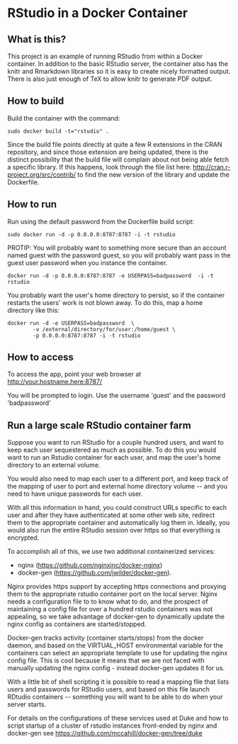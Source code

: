 RStudio in a Docker Container
=============================

## What is this?

This project is an example of running RStudio from within a Docker container.
In addition to the basic RStudio server, the container also has the knitr and
Rmarkdown libraries so it is easy to create nicely formatted output. There is 
also just enough of TeX to allow knitr to generate PDF output.

## How to build 

Build the container with the command:

```
sudo docker build -t="rstudio" .
```

Since the build file points directly at quite a few R extensions in the CRAN 
repository, and since those extension are being updated, there is the distinct possibility
that the build file will complain about not being able fetch a specific library.
If this happens, look through the file list here: http://cran.r-project.org/src/contrib/
to find the new version of the library and update the Dockerfile.

## How to run

Run using the default password from the Dockerfile build script:
```
sudo docker run -d -p 0.0.0.0:8787:8787 -i -t rstudio
```

PROTIP: You will probably want to  something more secure than an account
named guest with the password guest, so you will probably want pass in the
guest user password when you instance the container.

```
docker run -d -p 0.0.0.0:8787:8787 -e USERPASS=badpassword  -i -t rstudio
```

You probably want the user's home directory to persist, so if the container restarts
the users' work is not blown away. To do this, map a home directory like this:
```
docker run -d -e USERPASS=badpassword  \
        -v /external/directory/for/user:/home/guest \
        -p 0.0.0.0:8787:8787 -i -t rstudio
```

## How to access

To access the app, point your web browser at
    http://your.hostname.here:8787/

You will be prompted to login. Use the username 'guest' and the password 'badpassword'


## Run a large scale RStudio container farm

Suppose you want to run RStudio for a couple hundred users, and want to keep 
each user sequestered as much as possible. To do this you would want to run an
Rstudio container for each user, and map the user's home directory to an external
volume. 

You would also need to map each user to a different port, and keep track of
the mapping of user to port and external home directory volume -- and you need
to have unique passwords for each user.

With all this information in hand, you could construct URLs specific to each user and
after they have authenticated at some other web site, redirect them to the appropriate
container and automatically log them in. Ideally, you would also run the entire RStudio 
session over https so that everything is encrypted.

To accomplish all of this, we use two additional containerized services:
- nginx (https://github.com/nginxinc/docker-nginx) 
- docker-gen (https://github.com/jwilder/docker-gen).

Nginx provides https support by accepting https connections and proxying them to the appropriate
rstudio container port on the local server. Nginx needs a configuration file to to know what
to do, and the prospect of maintaining a config file for over a hundred rstudio containers
was not appealing, so we take advantage of docker-gen to dynamically update the nginx config as containers are started/stopped.

Docker-gen tracks activity (container starts/stops) from the docker daemon, and based
on the VIRTUAL_HOST environmental variable for the containers can select an appropriate
template to use for updating the nginx config file. This is cool because it means that
we are not faced with manually updating the nginx config - instead docker-gen updates it
for us. 

With a little bit of shell scripting it is possible to read a mapping file that lists users and passwords for RStudio users, and based on this file launch RDtudio containers -- something you
will want to be able to do when your server starts. 

For details on the configurations of these services used at Duke and how to script startup of
a cluster of rstudio instances front-ended by nginx and docker-gen see
https://github.com/mccahill/docker-gen/tree/duke


